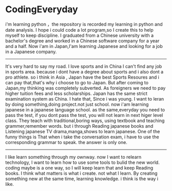 # CodingEveryday
i'm learning python ，the repository is recorded my learning in python and date analysis. 
I hope i could code a lot program,so I create this to help myself to keep discipline.
I graduated from a Chinese university with a bachelor's degree and worked in a Chinese software company for a year and a half.
Now i'am in Japan,I'am learning Japanese and looking for a job in a Japanese company.

------------------------------------------------------------------------------------------------------------------------------------
It's very hard to say my road.
I love sports and in China I can't find any job in sports area. because i dont have a degree about sports and i also dont a pro athlete.
so i think in Asia , Japan have the best Sports Resoures and i can pay that,that's why i choose to go to Japan.
But after coming to Japan,my thinking was completely subverted. As foreigners we need to pay higher tuition fees and less scholarships.
Japan has the same strict examination system as China. I hate that, Since i was young. 
I want to leran by doing something,doing project.not just school. now i'am learning japanese in a japanese language school. as the same,everyday you need 
to pass the test, if you dont pass the test, you will not learn in next higer level class. They teach with traditional,boring ways, using textbook and 
teaching grammer,remember words.   but i through Reading japanese books and Listening japanese TV drama,manga,shows to learn japanese. 
One of the funny things is That when i take the conversation exam, i have to use the corresponding grammar to speak. the answer is only one.

-------------------------------------------------------------------------------------------------------------------------------------

I like learn something through my ownway.
now I want to relearn technology, I want to learn how to use some tools to bulid the new world. coding maybe is a one way, so I will keep learn that
and keep Reading books. 
I think what matters is what i create. not what l learn. By creating something new at the same time, learning knowledge. i think is the way i like.



